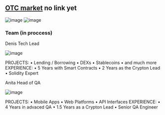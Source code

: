 ## [OTC market]() no link yet

![image](https://github.com/godshunter/My-Contributions/assets/79540001/03e5eeea-ff66-4486-823d-9c62bc8a3e71)
![image](https://github.com/godshunter/My-Contributions/assets/79540001/fe1ebada-b811-4f8e-a4a0-b5ab844ab339)


### Team (in proccess)


Denis
Tech Lead

![image](https://github.com/godshunter/My-Contributions/assets/79540001/5043d360-72be-423b-ad0c-4635265cc4d4)

PROJECTS:
• Lending / 
Borrowing
• DEXs
• Stablecoins
• and much more
EXPERIENCE:
• 5 Years with Smart 
Contracts
• 2 Years as the Crypton Lead
• Solidity Expert

Anita 
Head of QA

![image](https://github.com/godshunter/My-Contributions/assets/79540001/0d2a1499-f313-45c1-ba0c-12381ab71209)

PROJECTS:
• Mobile Apps
• Web Platforms
• API Interfaces
EXPERIENCE:
• 4 Years in advaced QA
• 1.5 Years as a Crypton Lead
• Senior QA Engineer
